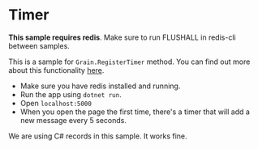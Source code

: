 # Timer

**This sample requires redis**. Make sure to run FLUSHALL in redis-cli between samples.

This is a sample for `Grain.RegisterTimer` method. You can find out more about this functionality [here](https://dotnet.github.io/orleans/1.5/Documentation/Core-Features/Timers-and-Reminders.html).

- Make sure you have redis installed and running.
- Run the app using `dotnet run`.
- Open `localhost:5000`
- When you open the page the first time, there's a timer that will add a new message every 5 seconds.

We are using C# records in this sample. It works fine.
